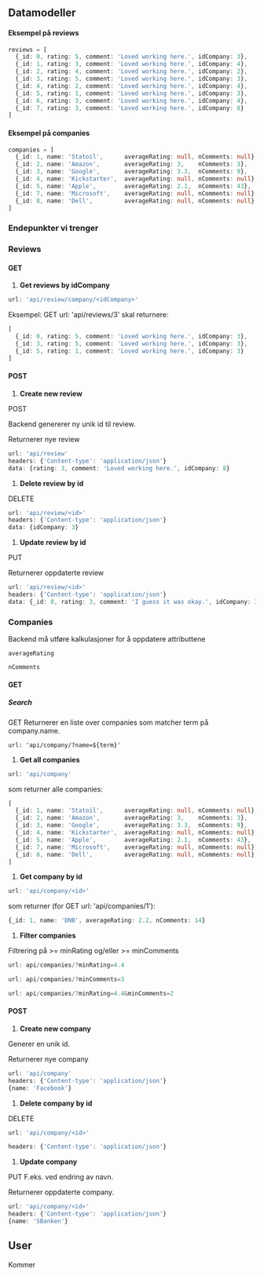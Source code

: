 ## Datamodeller

#### Eksempel på reviews

```typescript
reviews = [
  {_id: 0, rating: 5, comment: 'Loved working here.', idCompany: 3},
  {_id: 1, rating: 3, comment: 'Loved working here.', idCompany: 4},
  {_id: 2, rating: 4, comment: 'Loved working here.', idCompany: 2},
  {_id: 3, rating: 5, comment: 'Loved working here.', idCompany: 3},
  {_id: 4, rating: 2, comment: 'Loved working here.', idCompany: 4},
  {_id: 5, rating: 1, comment: 'Loved working here.', idCompany: 3},
  {_id: 6, rating: 3, comment: 'Loved working here.', idCompany: 4},
  {_id: 7, rating: 3, comment: 'Loved working here.', idCompany: 8} 
]
```



#### Eksempel på companies

```typescript
companies = [
  {_id: 1, name: 'Statoil',      averageRating: null, nComments: null},
  {_id: 2, name: 'Amazon',       averageRating: 3,    nComments: 3},
  {_id: 3, name: 'Google',       averageRating: 3.3,  nComments: 9},
  {_id: 4, name: 'Kickstarter',  averageRating: null, nComments: null},
  {_id: 5, name: 'Apple',        averageRating: 2.1,  nComments: 43},
  {_id: 7, name: 'Microsoft',    averageRating: null, nComments: null},
  {_id: 8, name: 'Dell',         averageRating: null, nComments: null}
]
```



### Endepunkter vi trenger

### Reviews

#### GET

1. **Get reviews by idCompany**

```typescript
url: 'api/review/company/<idCompany>'
```

Eksempel:
GET url: 'api/reviews/3' skal returnere:

```typescript
[
  {_id: 0, rating: 5, comment: 'Loved working here.', idCompany: 3},
  {_id: 3, rating: 5, comment: 'Loved working here.', idCompany: 3},
  {_id: 5, rating: 1, comment: 'Loved working here.', idCompany: 3}
]
```



#### POST

1. **Create new review**

POST

Backend genererer ny unik id til review.

Returnerer nye review

```typescript
url: 'api/review'
headers: {'Content-type': 'application/json'}
data: {rating: 3, comment: 'Loved working here.', idCompany: 8}
```

1. **Delete review by id**

DELETE

```typescript
url: 'api/review/<id>'
headers: {'Content-type': 'application/json'}
data: {idCompany: 3}
```

1. **Update review by id**

PUT

Returnerer oppdaterte review

```typescript
url: 'api/review/<id>'
headers: {'Content-type': 'application/json'}
data: {_id: 0, rating: 3, comment: 'I guess it was okay.', idCompany: 3}
```



### Companies

Backend må utføre kalkulasjoner for å oppdatere attributtene

```
averageRating
```

```
nComments
```



#### GET

#####  Search

GET
Returnerer en liste over companies som matcher term på company.name. 

```
url: 'api/company/?name=${term}'
```

1. **Get all companies**

```typescript
url: 'api/company'
```

som returner alle companies:

```typescript
[
  {_id: 1, name: 'Statoil',      averageRating: null, nComments: null},
  {_id: 2, name: 'Amazon',       averageRating: 3,    nComments: 3},
  {_id: 3, name: 'Google',       averageRating: 3.3,  nComments: 9},
  {_id: 4, name: 'Kickstarter',  averageRating: null, nComments: null},
  {_id: 5, name: 'Apple',        averageRating: 2.1,  nComments: 43},
  {_id: 7, name: 'Microsoft',    averageRating: null, nComments: null},
  {_id: 8, name: 'Dell',         averageRating: null, nComments: null}
]
```

1. **Get company by id**

```typescript
url: 'api/company/<id>'
```

som returner (for GET url: 'api/companies/1'):

```typescript
{_id: 1, name: 'DNB', averageRating: 2.2, nComments: 14}
```

1. **Filter companies**

Filtrering på >= minRating og/eller >= minComments 

```typescript
url: api/companies/?minRating=4.4
```

```typescript
url: api/companies/?minComments=3
```

```typescript
url: api/companies/?minRating=4.4&minComments=2
```



#### POST

1. **Create new company**

Generer en unik id.

Returnerer nye company

```typescript
url: 'api/company'
headers: {'Content-type': 'application/json'}
{name: 'Facebook'}
```



1. **Delete company by id**

DELETE

```typescript
url: 'api/company/<id>'
```

```typescript
headers: {'Content-type': 'application/json'}
```



1. **Update company**

PUT
F.eks. ved endring av navn.

Returnerer oppdaterte company.

```typescript
url: 'api/company/<id>'
headers: {'Content-type': 'application/json'}
{name: 'SBanken'}
```





## User

Kommer

